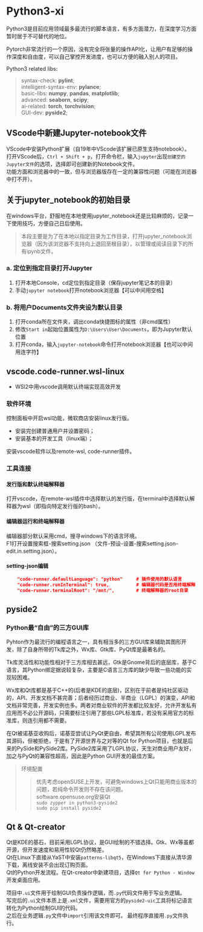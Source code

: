 # Python3-xi

Python3是目前应用领域最多最流行的脚本语言，有多方面潜力，在深度学习方面暂时居于不可替代的地位。

Pytorch非常流行的一个原因，没有完全将张量的操作API化，让用户有足够的操作深度和自由度，可以自己掌控开发进度，也可以方便的融入别人的项目。

Python3 related libs:  
> syntax-check: **pylint**;  
> intelligent-syntax-env: **pylance**;  
> basic-libs: **numpy**, **pandas**, **matplotlib**;  
> advanced: **seaborn**, **scipy**;  
> ai-related: **torch**, **torchvision**;  
> GUI-dev: **pyside2**;  

## VScode中新建Jupyter-notebook文件
VScode中安装Python扩展（自19年中VScode该扩展已原生支持notebook）。  
打开VScode后，`Ctrl + Shift + p`，打开命令栏，输入`jupyter`出现`创建空的Jupyter文件`的选项，选择即可创建新的Notebook文件。  
功能方面和浏览器中的一致，但与浏览器版存在一定的兼容性问题（可能在浏览器中打不开）。  

## 关于jupyter_notebook的初始目录

在windows平台，舒服地在本地使用jupyter_notebook还是比较麻烦的，记录一下使用技巧，方便自己日后使用。

> 本段主要是为了在本地以指定目录为工作目录，打开jupyter_notebook浏览器（因为该浏览器不支持向上退回至根目录），以管理或阅读目录下的所有ipynb文件。

### a. 定位到指定目录打开Jupyter
1. 打开本地Console，cd定位到指定目录（保存jupyter笔记本的目录）
2. 手动`jupyter notebook`打开notebook浏览器【可以中间用空格】

### b. 将用户Documents文件夹设为默认目录
1. 打开conda所在文件夹，调出conda快捷图标的属性（非cmd属性）
2. 修改`Start in`起始位置属性为`D:\Users\User\Documents`，即为Jupyter默认位置
3. 打开conda，输入`jupyter-notebook`命令打开notebook浏览器【也可以中间用连字符】

## vscode.code-runner.wsl-linux
- WSl2中用vscode调用默认终端实现高效开发

### 软件环境
控制面板中开启wsl功能，微软商店安装linux发行版。  
- 安装完创建普通用户并设置密码；  
- 安装基本的开发工具（linux端）；  

安装vscode软件以及remote-wsl, code-runner插件。  

### 工具连接
#### 发行版和默认终端解释器
打开vscode，在remote-wsl插件中选择默认的发行版，在terminal中选择默认解释器为wsl（即指向特定发行版的bash）。  

#### 编辑器运行和终端解释器
编辑器部分默认采用cmd，搜寻windows下的语言环境。  
F1打开设置搜索框-搜索setting.json （文件-预设-设置-搜索setting.json-edit.in.setting.json）。  

#### setting-json编辑
``` json
    "code-runner.defaultLanguage": "python"		# 插件使用的默认语言
    "code-runner.runInTerminal": true,			# 编辑器代码是否用终端解释
    "code-runner.terminalRoot": "/mnt/",		# 终端解释器的root目录
```
## pyside2
### Python最“自由”的三方GUI库
Pyhton作为最流行的编程语言之一，具有相当多的三方GUI库来辅助其图形开发，除了自身所带的Tk库之外，Wx库、Gtk库、PyQt库是最著名的。  

Tk库灵活性和功能性相对于三方库相去甚远，Gtk是Gnome背后的底层库，基于C语言，其Python绑定据说较复杂，主要是C语言三方库的缺少导致一些功能的实现较困难。  

Wx库和Qt库都是基于C++的(后者是KDE的底层)，区别在于前者是纯社区驱动的，API、开发文档不甚完善；后者经历过商业、半商业（LGPL）的演变，API和文档非常完善，开发实例也多。两者对商业软件的开发都比较友好，允许开发私有应用而不必公开源码，只需要标注引用了那些LGPL标准库，若没有采用官方的标准库，则连引用都不需要。  

在Qt被诺基亚收购后，诺基亚尝试让PyQt更自由，希望其所有公司使用LGPL发布其源码，但被拒绝，于是有了开源世界与之对等的Qt for Python项目，也就是后来的PySide和PySide2库。PySide2库采用了LGPL协议，天生对商业用户友好，加之与PyQt的兼容性超高，因此是Python GUI开发的最佳方案。  

> 环境配置
>> 优先考虑openSUSE上开发，可避免windows上Qt只能用商业版本的问题，若纯命令开发则不存在该问题。  
>> software.opensuse.org安装Qt  
>> `sudo zypper in python3-pyside2`  
>> `sudo pip install pyside2`  

## Qt & Qt-creator
Qt是KDE的基石，目前采用LGPL协议，是GUI绘制的不错选择。Gtk、Wx等虽都开源，但开发速度和易用性较Qt仍然略差。  
Qt在Linux下直接从YaST中安装`patterns-libqt5`，在Windows下直接从清华源下载，离线安装不会出现订购页面。  
Qt的Python开发流程。在Qt-creator中新建项目，选择`Qt for Python - Window`开发桌面应用。  

项目中`.ui`文件用于绘制GUI负责操作逻辑，而`.py`代码文件用于写业务逻辑。  
写完后的`.ui`文件本质上是`.xml`文件，需要用官方的`pyside2-uic`工具将标记语言转化为Python绘制GUI的代码。  
之后在业务逻辑`.py`文件中`import`引用该文件即可。
最终程序直接用`.py`文件执行。
